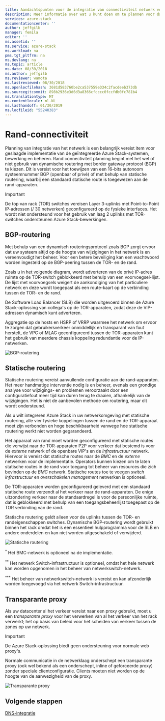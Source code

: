 ```yaml
---
title: Aandachtspunten voor de integratie van connectiviteit netwerk voor Azure Stack-geïntegreerde systemen rand | Microsoft Docs
description: Meer informatie over wat u kunt doen om te plannen voor datacenter rand verbinding met het netwerk met meerdere knooppunten Azure Stack.
services: azure-stack
documentationcenter: ''
author: jeffgilb
manager: femila
editor: ''
ms.assetid: ''
ms.service: azure-stack
ms.workload: na
pms.tgt_pltfrm: na
ms.devlang: na
ms.topic: article
ms.date: 08/30/2018
ms.author: jeffgilb
ms.reviewer: wamota
ms.lastreviewed: 08/30/2018
ms.openlocfilehash: 3681d583760be2ca537559e334c2facdeeb373db
ms.sourcegitcommit: 898b2936e3d6d3a8366cfcccc0fccfdb0fc781b4
ms.translationtype: MT
ms.contentlocale: nl-NL
ms.lasthandoff: 01/30/2019
ms.locfileid: "55240383"
---
```

# <a name="border-connectivity"></a>Rand-connectiviteit 
Planning van integratie van het netwerk is een belangrijk vereist item voor geslaagde implementatie van de geïntegreerde Azure Stack-systemen, bewerking en beheren. Rand connectiviteit planning begint met het wel of niet gebruik van dynamische routering met border gateway protocol (BGP) te kiezen. Dit is vereist voor het toewijzen van een 16-bits autonoom systeemnummer BGP (openbaar of privé) of met behulp van statische routering, waarbij een standaard statische route is toegewezen aan de rand-apparaten.

> [!IMPORTANT]
> De top van rack (TOR) switches vereisen Layer 3-uplinks met Point-to-Point IP-adressen (/ 30 netwerken) geconfigureerd op de fysieke interfaces. Het wordt niet ondersteund voor het gebruik van laag 2 uplinks met TOR-switches ondersteunen Azure Stack-bewerkingen. 

## <a name="bgp-routing"></a>BGP-routering
Met behulp van een dynamisch routeringsprotocol zoals BGP zorgt ervoor dat uw systeem altijd op de hoogte van wijzigingen in het netwerk is en vereenvoudigt het beheer. Voor een betere beveiliging kan een wachtwoord worden ingesteld op de BGP-peering tussen de TOR- en de rand. 

Zoals u in het volgende diagram, wordt adverteren van de privé IP-adres ruimte op de TOR-switch geblokkeerd met behulp van een voorvoegsel-lijst. De lijst met voorvoegsels weigert de aankondiging van het particuliere netwerk en deze wordt toegepast als een route-kaart op de verbinding tussen de TOR- en de rand.

De Software Load Balancer (SLB) die worden uitgevoerd binnen de Azure Stack-oplossing van collega's op de TOR-apparaten, zodat deze de VIP-adressen dynamisch kunt adverteren.

Aggregatie op de hosts en HSRP of VRRP waarmee het netwerk om ervoor te zorgen dat gebruikersverkeer onmiddellijk en transparant van fout herstelt, de VPC of MLAG geconfigureerd tussen de TOR-apparaten kunt het gebruik van meerdere chassis koppeling redundantie voor de IP-netwerken.

![BGP-routering](media/azure-stack-border-connectivity/bgp-routing.png)

## <a name="static-routing"></a>Statische routering
Statische routering vereist aanvullende configuratie aan de rand-apparaten. Het meer handmatige interventie nodig is en beheer, evenals een grondige analyse voor wijzigings- en problemen veroorzaakt door een configuratiefout meer tijd kan duren terug te draaien, afhankelijk van de wijzigingen. Het is niet de aanbevolen methode om routering, maar dit wordt ondersteund.

Als u wilt integreren Azure Stack in uw netwerkomgeving met statische routering, alle vier fysieke koppelingen tussen de rand en de TOR-apparaat moet zijn verbonden en hoge beschikbaarheid vanwege hoe statische routering werkt niet worden gegarandeerd.

Het apparaat van rand moet worden geconfigureerd met statische routes die verwijst naar de TOR-apparaten P2P voor verkeer dat bestemd is voor de *externe* netwerk of de openbare VIP's en de *infrastructuur* netwerk. Hiervoor is vereist dat statische routes naar de *BMC* en de *externe* netwerken voor de implementatie. Operators kunnen kiezen om te laten statische routes in de rand voor toegang tot beheer van resources die zich bevinden op de *BMC* netwerk. Statische routes toe te voegen *switch infrastructuur* en *overschakelen management* netwerken is optioneel.

De TOR-apparaten worden geconfigureerd geleverd met een standaard statische route verzendt al het verkeer naar de rand-apparaten. De enige uitzondering verkeer naar de standaardregel is voor de persoonlijke ruimte, dat is geblokkeerd met behulp van een toegangsbeheerlijst toegepast op de TOR verbinding van de rand.

Statische routering geldt alleen voor de uplinks tussen de TOR- en randeigenschappen switches. Dynamische BGP-routering wordt gebruikt binnen het rack omdat het is een essentieel hulpprogramma voor de SLB en andere onderdelen en kan niet worden uitgeschakeld of verwijderd.

![Statische routering](media/azure-stack-border-connectivity/static-routing.png)

<sup>\*</sup> Het BMC-netwerk is optioneel na de implementatie.

<sup>\*\*</sup> Het netwerk Switch-infrastructuur is optioneel, omdat het hele netwerk kan worden opgenomen in het beheer van netwerkswitch-netwerk.

<sup>\*\*\*</sup> Het beheer van netwerkswitch-netwerk is vereist en kan afzonderlijk worden toegevoegd via het netwerk Switch-infrastructuur.

## <a name="transparent-proxy"></a>Transparante proxy
Als uw datacenter al het verkeer vereist naar een proxy gebruikt, moet u een *transparante proxy* voor het verwerken van al het verkeer van het rack verwerkt; het op basis van beleid voor het scheiden van verkeer tussen de zones op uw netwerk.

> [!IMPORTANT]
> De Azure Stack-oplossing biedt geen ondersteuning voor normale web proxy's.  

Normale communicatie in de netwerklaag onderschept een transparante proxy (ook wel bekend als een onderschept, inline of geforceerde proxy) zonder speciale clientconfiguratie. Clients moeten niet worden op de hoogte van de aanwezigheid van de proxy.

![Transparante proxy](media/azure-stack-border-connectivity/transparent-proxy.png)

## <a name="next-steps"></a>Volgende stappen
[DNS-integratie](azure-stack-integrate-dns.md)
